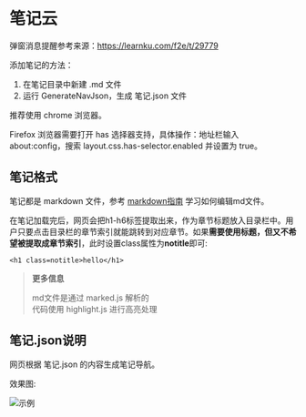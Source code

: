 # 笔记云

弹窗消息提醒参考来源：https://learnku.com/f2e/t/29779

添加笔记的方法：
1. 在笔记目录中新建 .md 文件
2. 运行 GenerateNavJson，生成 笔记.json 文件

推荐使用 chrome 浏览器。

Firefox 浏览器需要打开 has 选择器支持，具体操作：地址栏输入 about:config，搜索 layout.css.has-selector.enabled 并设置为 true。

## 笔记格式

笔记都是 markdown 文件，参考 [markdown指南](?article=笔记/markdown指南.md) 学习如何编辑md文件。

在笔记加载完后，网页会把h1-h6标签提取出来，作为章节标题放入目录栏中。用户只要点击目录栏的章节索引就能跳转到对应章节。如果**需要使用标题，但又不希望被提取成章节索引**，此时设置class属性为**notitle**即可:

    <h1 class=notitle>hello</h1>

> **更多信息**
>
> md文件是通过 marked.js 解析的  
> 代码使用 highlight.js 进行高亮处理

## 笔记.json说明

网页根据 笔记.json 的内容生成笔记导航。

效果图:

![示例](images/example.jpg)